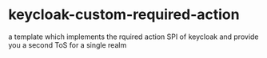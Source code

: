 # keycloak-custom-required-action
a template which implements the rquired action SPI of keycloak and provide you a second ToS for a single realm
